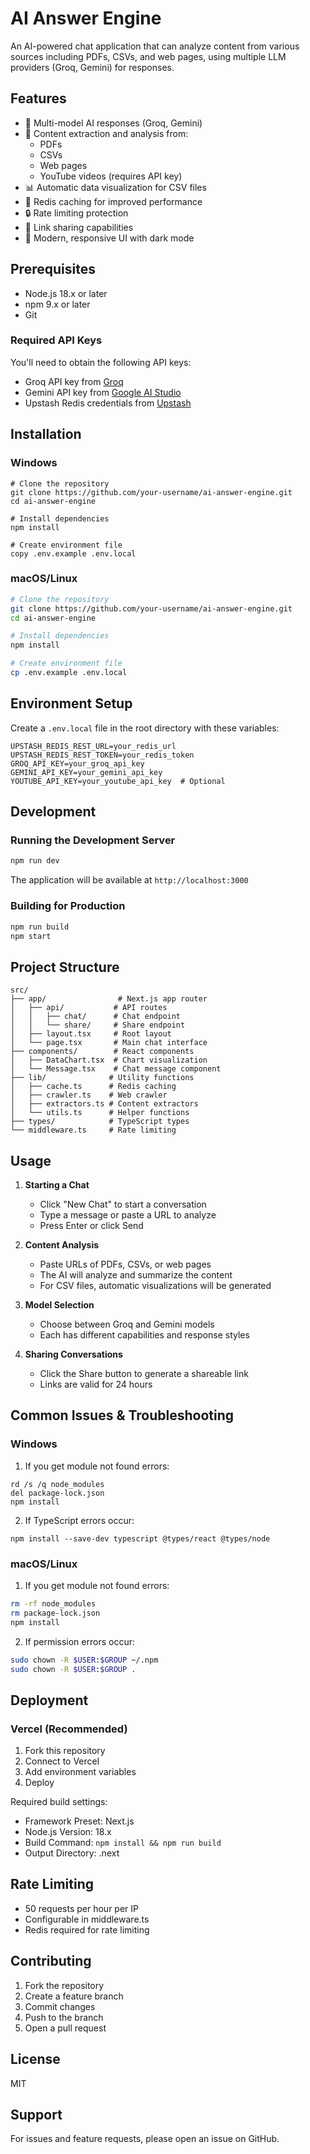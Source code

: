 # AI Answer Engine

An AI-powered chat application that can analyze content from various sources including PDFs, CSVs, and web pages, using multiple LLM providers (Groq, Gemini) for responses.

## Features

- 🤖 Multi-model AI responses (Groq, Gemini)
- 📄 Content extraction and analysis from:
  - PDFs
  - CSVs
  - Web pages
  - YouTube videos (requires API key)
- 📊 Automatic data visualization for CSV files
- 💾 Redis caching for improved performance
- 🔒 Rate limiting protection
- 📎 Link sharing capabilities
- 🎨 Modern, responsive UI with dark mode

## Prerequisites

- Node.js 18.x or later
- npm 9.x or later
- Git

### Required API Keys
You'll need to obtain the following API keys:
- Groq API key from [Groq](https://console.groq.com)
- Gemini API key from [Google AI Studio](https://makersuite.google.com/app/apikey)
- Upstash Redis credentials from [Upstash](https://console.upstash.com/)

## Installation

### Windows
```batch
# Clone the repository
git clone https://github.com/your-username/ai-answer-engine.git
cd ai-answer-engine

# Install dependencies
npm install

# Create environment file
copy .env.example .env.local
```

### macOS/Linux
```bash
# Clone the repository
git clone https://github.com/your-username/ai-answer-engine.git
cd ai-answer-engine

# Install dependencies
npm install

# Create environment file
cp .env.example .env.local
```

## Environment Setup

Create a `.env.local` file in the root directory with these variables:
```env
UPSTASH_REDIS_REST_URL=your_redis_url
UPSTASH_REDIS_REST_TOKEN=your_redis_token
GROQ_API_KEY=your_groq_api_key
GEMINI_API_KEY=your_gemini_api_key
YOUTUBE_API_KEY=your_youtube_api_key  # Optional
```

## Development

### Running the Development Server

```bash
npm run dev
```
The application will be available at `http://localhost:3000`

### Building for Production

```bash
npm run build
npm start
```

## Project Structure
```
src/
├── app/                # Next.js app router
│   ├── api/           # API routes
│   │   ├── chat/      # Chat endpoint
│   │   └── share/     # Share endpoint
│   ├── layout.tsx     # Root layout
│   └── page.tsx       # Main chat interface
├── components/        # React components
│   ├── DataChart.tsx  # Chart visualization
│   └── Message.tsx    # Chat message component
├── lib/              # Utility functions
│   ├── cache.ts      # Redis caching
│   ├── crawler.ts    # Web crawler
│   ├── extractors.ts # Content extractors
│   └── utils.ts      # Helper functions
├── types/            # TypeScript types
└── middleware.ts     # Rate limiting
```

## Usage

1. **Starting a Chat**
   - Click "New Chat" to start a conversation
   - Type a message or paste a URL to analyze
   - Press Enter or click Send

2. **Content Analysis**
   - Paste URLs of PDFs, CSVs, or web pages
   - The AI will analyze and summarize the content
   - For CSV files, automatic visualizations will be generated

3. **Model Selection**
   - Choose between Groq and Gemini models
   - Each has different capabilities and response styles

4. **Sharing Conversations**
   - Click the Share button to generate a shareable link
   - Links are valid for 24 hours

## Common Issues & Troubleshooting

### Windows
1. If you get module not found errors:
```batch
rd /s /q node_modules
del package-lock.json
npm install
```

2. If TypeScript errors occur:
```batch
npm install --save-dev typescript @types/react @types/node
```

### macOS/Linux
1. If you get module not found errors:
```bash
rm -rf node_modules
rm package-lock.json
npm install
```

2. If permission errors occur:
```bash
sudo chown -R $USER:$GROUP ~/.npm
sudo chown -R $USER:$GROUP .
```

## Deployment

### Vercel (Recommended)
1. Fork this repository
2. Connect to Vercel
3. Add environment variables
4. Deploy

Required build settings:
- Framework Preset: Next.js
- Node.js Version: 18.x
- Build Command: `npm install && npm run build`
- Output Directory: .next

## Rate Limiting

- 50 requests per hour per IP
- Configurable in middleware.ts
- Redis required for rate limiting

## Contributing

1. Fork the repository
2. Create a feature branch
3. Commit changes
4. Push to the branch
5. Open a pull request

## License

MIT

## Support

For issues and feature requests, please open an issue on GitHub.